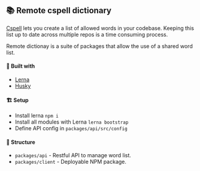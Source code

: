## 📚 Remote cspell dictionary

[Cspell](https://github.com/streetsidesoftware/cspell#readme) lets you create a list of allowed words in your codebase.
Keeping this list up to date across multiple repos is a time consuming process.

Remote dictionay is a suite of packages that allow the use of a shared word list.

#### 🔨 Built with

- [Lerna](https://github.com/lerna/lerna)
- [Husky](https://github.com/typicode/husky#readme)

#### 🏗️ Setup

- Install lerna `npm i`
- Install all modules with Lerna `lerna bootstrap`
- Define API config in `packages/api/src/config`

#### 🏢 Structure

- `packages/api` - Restful API to manage word list.
- `packages/client` - Deployable NPM package.

